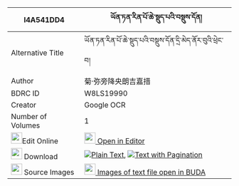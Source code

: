 |I4A541DD4|ཡོན་ཏན་རིན་པོ་ཆེ་སྡུད་པའི་བསྡུས་དོན། 
| --- | --- 
|Alternative Title |ཡོན་ཏན་རིན་པོ་ཆེ་སྡུད་པའི་བསྡུས་དོན་དྲི་མེད་ནོར་བུའི་ཕྲེང་བ།
|Author| 菊·弥旁降央朗吉嘉措
|BDRC ID | W8LS19990
|Creator | Google OCR
|Number of Volumes| 1
|<img width="25" src="https://img.icons8.com/color/25/000000/edit-property.png">Edit Online| [<img width="25" src="https://avatars.githubusercontent.com/u/45091458?s=200&v=4"> Open in Editor](http://editor.openpecha.org/I4A541DD4)
|<img width="25" src="https://img.icons8.com/fluent/48/000000/download-2.png"/>  Download | [![](https://img.icons8.com/color/20/000000/txt.png)Plain Text](https://github.com/Openpecha/I4A541DD4/releases/download/v1/yonten_rinpoche_dupa_i_dudon_plain_I4A541DD4.zip), [![](https://img.icons8.com/color/20/000000/txt.png)Text with Pagination](https://github.com/Openpecha/I4A541DD4/releases/download/v1/yonten_rinpoche_dupa_i_dudon_pages_I4A541DD4.zip)
|<img width="25" src="https://img.icons8.com/plasticine/100/000000/pictures-folder.png"/>  Source Images | [<img width="25" src="https://library.bdrc.io/icons/BUDA-small.svg"> Images of text file open in BUDA](https://library.bdrc.io/show/bdr:W8LS19990)